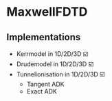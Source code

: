 # MaxwellFDTD
Implementations
---------------

* Kerrmodel in 1D/2D/3D :ballot_box_with_check:
* Drudemodel in 1D/2D/3D :ballot_box_with_check:
* Tunnelionisation in 1D/2D/3D :ballot_box_with_check:  
    + Tangent ADK 
    + Exact ADK